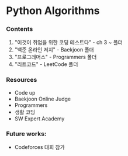 # Python Algorithms

### Contents
1. "이것이 취업을 위한 코딩 테스트다" - ch 3 ~ 폴더
2. "백준 온라인 저지" - Baekjoon 폴더
3. "프로그래머스" - Programmers 폴더
4. "리트코드" - LeetCode 폴더

### Resources
- Code up
- Baekjoon Online Judge
- Programmers
- 생활 코딩
- SW Expert Academy

### Future works:
- Codeforces 대회 참가
